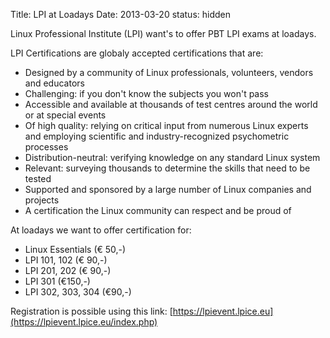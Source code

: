 Title: LPI at Loadays
Date: 2013-03-20
status: hidden

Linux Professional Institute (LPI) want's to offer PBT LPI exams at
loadays.

LPI Certifications are globaly accepted certifications that are:

- Designed by a community of Linux professionals, volunteers, vendors
  and educators
- Challenging: if you don't know the subjects you won't pass
- Accessible and available at thousands of test centres around the world
  or at special events
- Of high quality: relying on critical input from numerous Linux experts
  and employing scientific and industry-recognized psychometric
  processes
- Distribution-neutral: verifying knowledge on any standard Linux system
- Relevant: surveying thousands to determine the skills that need to be
  tested
- Supported and sponsored by a large number of Linux companies and
  projects
- A certification the Linux community can respect and be proud of

At loadays we want to offer certification for:

- Linux Essentials (€ 50,-)
- LPI 101, 102 (€ 90,-)
- LPI 201, 202 (€ 90,-)
- LPI 301 (€150,-)
- LPI 302, 303, 304 (€90,-)

Registration is possible using this link:
  [https://lpievent.lpice.eu](https://lpievent.lpice.eu/index.php)

